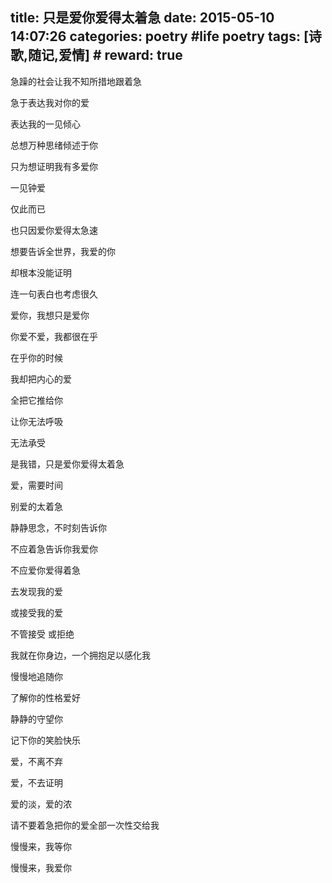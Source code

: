 title: 只是爱你爱得太着急
date: 2015-05-10 14:07:26
categories: poetry #life poetry
tags: [诗歌,随记,爱情]  # <!--more-->
reward: true
---

急躁的社会让我不知所措地跟着急

急于表达我对你的爱

表达我的一见倾心


总想万种思绪倾述于你

只为想证明我有多爱你

一见钟爱

仅此而已

<!--more-->

也只因爱你爱得太急速

想要告诉全世界，我爱的你

却根本没能证明

连一句表白也考虑很久



爱你，我想只是爱你

你爱不爱，我都很在乎

在乎你的时候

我却把内心的爱

全把它推给你

让你无法呼吸

无法承受



是我错，只是爱你爱得太着急

爱，需要时间

别爱的太着急

静静思念，不时刻告诉你



不应着急告诉你我爱你

不应爱你爱得着急

去发现我的爱

或接受我的爱

不管接受 或拒绝

我就在你身边，一个拥抱足以感化我



慢慢地追随你

了解你的性格爱好

静静的守望你

记下你的笑脸快乐

爱，不离不弃

爱，不去证明



爱的淡，爱的浓

请不要着急把你的爱全部一次性交给我

慢慢来，我等你

慢慢来，我爱你

